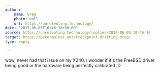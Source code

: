 ```yaml
---
author:
    name: Greg
    photo: null
    url: https://unrelenting.technology/
date: '2017-06-05T10:46:16+00:00'
source: https://unrelenting.technology/replies/2017-06-05-10-46-16
target: https://petermolnar.net/trackpoint-drifting-stop/
type: reply

---
```


<p>wow, never had that issue on my X240. I wonder if it's the FreeBSD driver being good or the hardware being perfectly calibrated :D</p>
